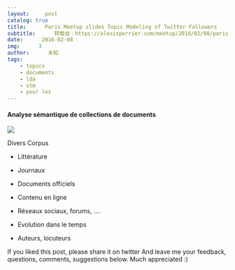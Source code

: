 ```yaml
---
layout:     post
catalog: true
title:      Paris Meetup slides Topic Modeling of Twitter Followers
subtitle:      转载自：https://alexisperrier.com/meetup/2016/02/08/paris-machine-learning-meetup.html
date:      2016-02-08
img:      3
author:      未知
tags:
    - topics
    - documents
    - lda
    - stm
    - pour les
---
```


#### Analyse sémantique de collections de documents
![](https://alexisperrier.com/assets/meetup_paris/Newspapers.png)


Divers Corpus
 
- Littérature

- Journaux

- Documents officiels

- Contenu en ligne

- Réseaux sociaux, forums, ....


- Evolution dans le temps

- Auteurs, locuteurs




> 
If you liked this post, please share it on twitter
And leave me your feedback, questions, comments, suggestions below.
Much appreciated :)


